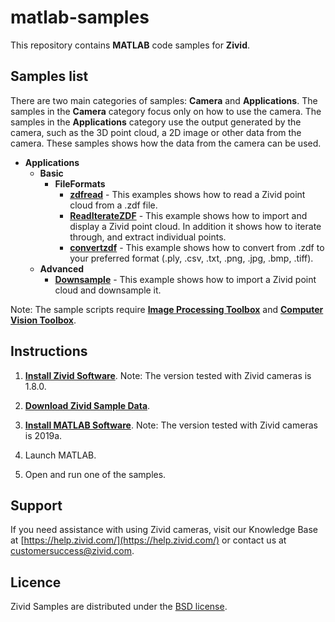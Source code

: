 # matlab-samples

This repository contains **MATLAB** code samples for **Zivid**.

## Samples list

There are two main categories of samples: **Camera** and **Applications**. The samples in the **Camera** category focus only on how to use the camera. The samples in the **Applications** category use the output generated by the camera, such as the 3D point cloud, a 2D image or other data from the camera. These samples shows how the data from the camera can be used.

- **Applications**
  - **Basic**
    - **FileFormats**
      - [**zdfread**][zdfread-url] - This examples shows how to read a Zivid point cloud from a .zdf file.
      - [**ReadIterateZDF**][ReadIterateZDF-url] - This example shows how to import and display a Zivid point cloud. In addition it shows how to iterate through, and extract individual points.
      - [**convertzdf**][convertzdf-url] - This example shows how to convert from .zdf to your preferred format (.ply, .csv, .txt, .png, .jpg, .bmp, .tiff).
  - **Advanced**
    - [**Downsample**][Downsample-url]  - This example shows how to import a Zivid point cloud and downsample it.

Note: The sample scripts require [**Image Processing Toolbox**](https://se.mathworks.com/products/image.html) and [**Computer Vision Toolbox**](https://se.mathworks.com/products/computer-vision.html).

## Instructions

1. [**Install Zivid Software**](https://www.zivid.com/downloads).
Note: The version tested with Zivid cameras is 1.8.0.

3. [**Download Zivid Sample Data**](https://zivid.atlassian.net/wiki/spaces/ZividKB/pages/450363393/Sample+Data).

4. [**Install MATLAB Software**](https://se.mathworks.com/products/matlab.html).
Note: The version tested with Zivid cameras is 2019a.

5. Launch MATLAB.

6. Open and run one of the samples.

## Support
If you need assistance with using Zivid cameras, visit our Knowledge Base at [https://help.zivid.com/](https://help.zivid.com/) or contact us at [customersuccess@zivid.com](mailto:customersuccess@zivid.com).

## Licence
Zivid Samples are distributed under the [BSD license](https://github.com/zivid/matlab-samples/blob/master/LICENSE).

[Downsample-url]: source/Applications/Advanced/Downsample.m
[ReadIterateZDF-url]: source/Applications/Basic/FileFormats/ReadIterateZDF.m
[convertzdf-url]: source/Applications/Basic/FileFormats/convertzdf.m
[zdfread-url]: source/Applications/Basic/FileFormats/zdfread.m
